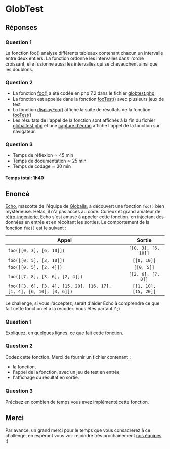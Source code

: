 # GlobTest

## Réponses

### Question 1

La fonction foo() analyse différents tableaux contenant chacun un intervalle entre deux entiers. La fonction ordonne les intervalles dans l'ordre croissant, elle fusionne aussi les intervalles qui se chevauchent ainsi que les doublons.

### Question 2

- La fonction [foo()](https://github.com/HassanAriz/GlobTest/blob/main/globtest.php) a été codée en php 7.2 dans le fichier [globtest.php](https://github.com/HassanAriz/GlobTest/blob/main/globtest.php)
- La fonction est appelée dans la fonction [fooTest()](https://github.com/HassanAriz/GlobTest/blob/main/globtest.php) avec plusieurs jeux de test
- La fonction [displayFoo()](https://github.com/HassanAriz/GlobTest/blob/main/globtest.php) affiche la suite de résultats de la fonction [fooTest()](https://github.com/HassanAriz/GlobTest/blob/main/globtest.php)
- Les résultats de l'appel de la fonction sont affichés à la fin du fichier [globaltest.php](https://github.com/HassanAriz/GlobTest/blob/main/globtest.php) et une [capture d'écran](https://github.com/HassanAriz/GlobTest/blob/main/Screenhot_displayFoo.png) affiche l'appel de la fonction sur navigateur.

### Question 3


- Temps de réflexion ≃ 45 min
- Temps de documentation ≃ 25 min
- Temps de codage ≃ 30 min
#### Temps total: 1h40



## Enoncé

[Echo](https://www.instagram.com/globalisecho/?hl=fr), mascotte de l'équipe de [Globalis](https://www.globalis-ms.com/), a découvert une fonction `foo()` bien mystérieuse. Hélas, il n'a pas accès au code. Curieux et grand amateur de [rétro-ingénierie](https://fr.wikipedia.org/wiki/R%C3%A9tro-ing%C3%A9nierie), Echo s'est amusé à appeler cette fonction, en injectant des données en entrée et en récoltant les sorties. Le comportement de la fonction `foo()` est le suivant :

|  Appel     |  Sortie     |
| ---   |:-:    |
| `foo([[0, 3], [6, 10]])` | `[[0, 3], [6, 10]]` |
| `foo([[0, 5], [3, 10]])` | `[[0, 10]]` |
| `foo([[0, 5], [2, 4]])` | `[[0, 5]]` |
| `foo([[7, 8], [3, 6], [2, 4]])` | `[[2, 6], [7, 8]]` |
| `foo([[3, 6], [3, 4], [15, 20], [16, 17], [1, 4], [6, 10], [3, 6]])` | `[[1, 10], [15, 20]]` |

Le challenge, si vous l'acceptez, serait d'aider Echo à comprendre ce que fait cette fonction et à la recoder. Vous êtes partant ? ;)

### Question 1

Expliquez, en quelques lignes, ce que fait cette fonction.

### Question 2

Codez cette fonction.
Merci de fournir un fichier contenant :

- la fonction, 
- l'appel de la fonction, avec un jeu de test en entrée,
- l'affichage du résultat en sortie.

### Question 3

Précisez en combien de temps vous avez implémenté cette fonction.

## Merci

Par avance, un grand merci pour le temps que vous consacrerez à ce challenge, en espérant vous voir rejoindre très prochainement [nos équipes](https://www.globalis-ms.com/jobs/) ;) 
